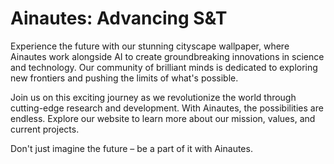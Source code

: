 <!--font:Roboto-->

# Ainautes: Advancing S&T

Experience the future with our stunning cityscape wallpaper, where Ainautes work alongside AI to create groundbreaking innovations in science and technology. Our community of brilliant minds is dedicated to exploring new frontiers and pushing the limits of what's possible.

Join us on this exciting journey as we revolutionize the world through cutting-edge research and development. With Ainautes, the possibilities are endless. Explore our website to learn more about our mission, values, and current projects.

Don't just imagine the future – be a part of it with Ainautes.

<!--

Write me markdown content of website with wallpaper:

"A futuristic cityscape where Ainautes work alongside AI to push the boundaries of science and technology."

The header of the page should not be copy of the text but rather a real content of the website which is using this wallpaper.


---


# Welcome to Ainautes - Pushing the Boundaries of Science and Technology

Experience the future with our stunning cityscape wallpaper, where Ainautes work alongside AI to create groundbreaking innovations in science and technology. Our community of brilliant minds is dedicated to exploring new frontiers and pushing the limits of what's possible.

Join us on this exciting journey as we revolutionize the world through cutting-edge research and development. With Ainautes, the possibilities are endless. Explore our website to learn more about our mission, values, and current projects.

Don't just imagine the future – be a part of it with Ainautes.


---


Write me a Google font which is best fitting for the website.

Pick from the list:
- Lobster
- Roboto
- Open Sans
- Cabin
- Cinzel
- IBM Plex Sans
- Barlow Condensed
- Great Vibes
- Poppins
- Dancing Script
- Lato
- Cormorant Garamond
- Montserrat
- Cinzel Decorative
- Alegreya
- Creepster
- Futura
- Orbitron
- Exo 2
- Inter
- Playfair Display
- Raleway


Write just the font name nothing else.


---


I would recommend using the "Roboto" font for the website.

-->
